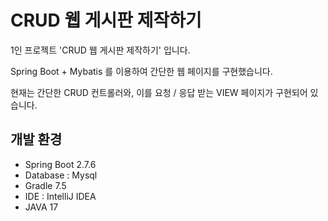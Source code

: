 # CRUD 웹 게시판 제작하기

1인 프로젝트 'CRUD 웹 게시판 제작하기' 입니다.

Spring Boot + Mybatis 를 이용하여 간단한 웹 페이지를 구현했습니다.

현재는 간단한 CRUD 컨트롤러와, 이를 요청 / 응답 받는 VIEW 페이지가 구현되어 있습니다.


## 개발 환경

- Spring Boot 2.7.6
- Database : Mysql
- Gradle 7.5
- IDE : IntelliJ IDEA
- JAVA 17
